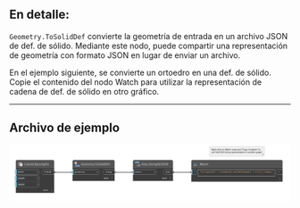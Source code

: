 ## En detalle:
`Geometry.ToSolidDef` convierte la geometría de entrada en un archivo JSON de def. de sólido. Mediante este nodo, puede compartir una representación de geometría con formato JSON en lugar de enviar un archivo.

En el ejemplo siguiente, se convierte un ortoedro en una def. de sólido. Copie el contenido del nodo Watch para utilizar la representación de cadena de def. de sólido en otro gráfico.

___
## Archivo de ejemplo

![Geometry.ToSolidDef](./Autodesk.DesignScript.Geometry.Geometry.ToSolidDef_img.jpg)
